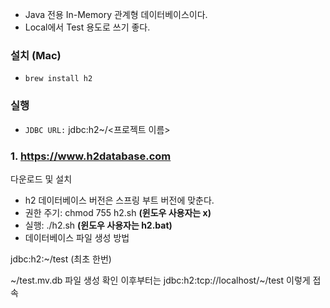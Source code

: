 - Java 전용 In-Memory 관계형 데이터베이스이다.
- Local에서 Test 용도로 쓰기 좋다.

### 설치 (Mac)

- `brew install h2`

### 실행

- `JDBC URL:` jdbc:h2~/<프로젝트 이름>

### 1. https://www.h2database.com

다운로드 및 설치

- h2 데이터베이스 버전은 스프링 부트 버전에 맞춘다.
- 권한 주기: chmod 755 h2.sh **(윈도우 사용자는 x)**
- 실행: ./h2.sh **(윈도우 사용자는 h2.bat)**
- 데이터베이스 파일 생성 방법

jdbc:h2:~/test (최초 한번)

~/test.mv.db 파일 생성 확인
이후부터는 jdbc:h2:tcp://localhost/~/test 이렇게 접속
